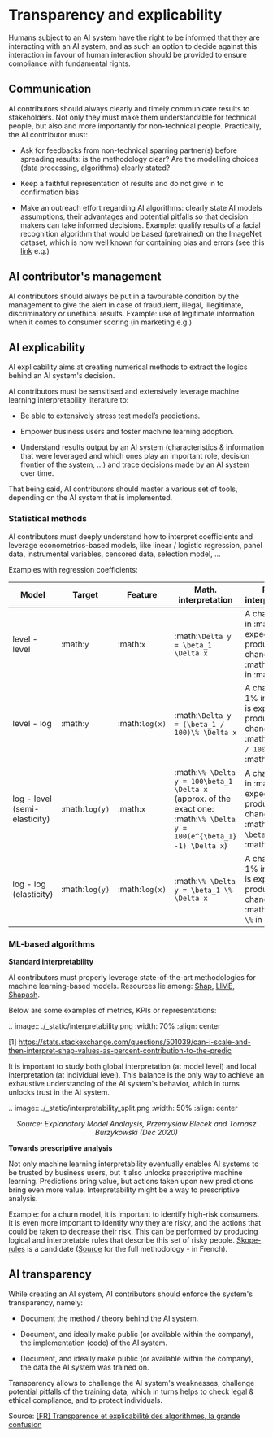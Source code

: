# Transparency and explicability

Humans subject to an AI system have the right to be informed that they are interacting with an AI system, and as such an option to decide against this interaction in favour of human interaction should be provided to ensure compliance with fundamental rights.

## Communication

AI contributors should always clearly and timely communicate results to stakeholders. Not only they must make them understandable for technical people, but also and more importantly for non-technical people. Practically, the AI contributor must:

- Ask for feedbacks from non-technical sparring partner(s) before spreading results: is the methodology clear? Are the modelling choices (data processing, algorithms) clearly stated?

- Keep a faithful representation of results and do not give in to confirmation bias 
  
- Make an outreach effort regarding AI algorithms: clearly state AI models assumptions, their advantages and potential pitfalls so that decision makers can take informed decisions. Example: qualify results of a facial recognition algorithm that would be based (pretrained) on the ImageNet dataset, which is now well known for containing bias and errors (see this [link](https://venturebeat.com/2021/03/28/mit-study-finds-systematic-labeling-errors-in-popular-ai-benchmark-datasets/) e.g.)

## AI contributor's management

AI contributors should always be put in a favourable condition by the management to give the alert in case of fraudulent, illegal, illegitimate, discriminatory or unethical results. Example: use of legitimate information when it comes to consumer scoring (in marketing e.g.)

## AI explicability

AI explicability aims at creating numerical methods to extract the logics behind an AI system's decision.

AI contributors must be sensitised and extensively leverage machine learning interpretability literature to:

- Be able to extensively stress test model’s predictions. 
  
- Empower business users and foster machine learning adoption.

- Understand results output by an AI system (characteristics & information that were leveraged and which ones play an important role, decision frontier of the system, ...) and trace decisions made by an AI system over time.

That being said, AI contributors should master a various set of tools, depending on the AI system that is implemented.

### Statistical methods

AI contributors must deeply understand how to interpret coefficients and leverage econometrics-based models, like linear / logistic regression, panel data, instrumental variables, censored data, selection model, ...

Examples with regression coefficients:

| Model | Target | Feature | Math. interpretation | Plain interpretation |
| --- | --- | --- | --- | --- |
| level - level | :math:`y` | :math:`x` | :math:`\Delta y = \beta_1 \Delta x` | A change of 1 in :math:`x` is expected to produce a change of :math:`\beta_1` in :math:`y` |
| level - log | :math:`y` | :math:`log(x)` | :math:`\Delta y = (\beta_1 / 100)\% \Delta x` | A change of 1% in :math:`x` is expected to produce a change of :math:`\beta_1 / 100` in :math:`y` |
| log - level (semi-elasticity) | :math:`log(y)` | :math:`x` | :math:`\% \Delta y = 100\beta_1 \Delta x` (approx. of the exact one: :math:`\% \Delta y = 100(e^{\beta_1} -1) \Delta x`)| A change of 1 in :math:`x` is expected to produce a change of :math:`100 \beta_1 \%` in :math:`y` |
| log - log (elasticity) | :math:`log(y)` | :math:`log(x)` | :math:`\% \Delta y = \beta_1 \% \Delta x` | A change of 1% in :math:`x` is expected to produce a change of :math:`\beta_1 \%` in :math:`y`|

### ML-based algorithms

**Standard interpretability**

AI contributors must properly leverage state-of-the-art methodologies for machine learning-based models. Resources lie among: [Shap](https://github.com/slundberg/shap), [LIME](https://github.com/marcotcr/lime), [Shapash](https://github.com/MAIF/shapash).

Below are some examples of metrics, KPIs or representations:

.. image:: ./_static/interpretability.png
    :width: 70%
    :align: center

[1] https://stats.stackexchange.com/questions/501039/can-i-scale-and-then-interpret-shap-values-as-percent-contribution-to-the-predic

It is important to study both global interpretation (at model level) and local interpretation (at individual level). This balance is the only way to achieve an exhaustive understanding of the AI system's behavior, which in turns unlocks trust in the AI system.

.. image:: ./_static/interpretability_split.png
    :width: 50%
    :align: center

<center><i>Source: Explanatory Model Analaysis, Przemysiaw Blecek and Tornasz Burzykowski (Dec 2020)</i></center>

**Towards prescriptive analysis**

Not only machine learning interpretability eventually enables AI systems to be trusted by business users, but it also unlocks prescriptive machine learning. Predictions bring value, but actions taken upon new predictions bring even more value. Interpretability might be a way to prescriptive analysis.

Example: for a churn model, it is important to identify high-risk consumers. It is even more important to identify why they are risky, and the actions that could be taken to decrease their risk. This can be performed by producing logical and interpretable rules that describe this set of risky people. [Skope-rules](https://github.com/scikit-learn-contrib/skope-rules) is a candidate ([Source](https://app.livestorm.co/quantmetry/meetup-ai-engineering-7-lethique-and-intelligibilite-en-application/live?s=3d1742f7-c41f-4f6e-9087-9931f39d7a16#/chat) for the full methodology - in French).

## AI transparency

While creating an AI system, AI contributors should enforce the system's transparency, namely:

- Document the method / theory behind the AI system.

- Document, and ideally make public (or available within the company), the implementation (code) of the AI system. 

- Document, and ideally make public (or available within the company), the data the AI system was trained on. 

Transparency allows to challenge the AI system's weaknesses, challenge potential pitfalls of the training data, which in turns helps to check legal & ethical compliance, and to protect individuals.

Source: [[FR] Transparence et explicabilité des algorithmes, la grande confusion](https://amp-lepoint-fr.cdn.ampproject.org/c/s/amp.lepoint.fr/2430716)